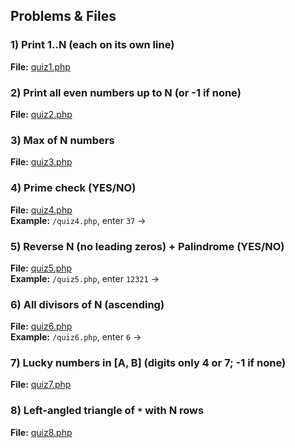 ## Problems & Files

### 1) Print 1..N (each on its own line)  
**File:** [quiz1.php](./quiz1.php)  


### 2) Print all even numbers up to N (or -1 if none)  
**File:** [quiz2.php](./quiz2.php)  


### 3) Max of N numbers  
**File:** [quiz3.php](./quiz3.php)  



### 4) Prime check (YES/NO)  
**File:** [quiz4.php](./quiz4.php)  
**Example:** `/quiz4.php`, enter `37` →  


### 5) Reverse N (no leading zeros) + Palindrome (YES/NO)  
**File:** [quiz5.php](./quiz5.php)  
**Example:** `/quiz5.php`, enter `12321` →  


### 6) All divisors of N (ascending)  
**File:** [quiz6.php](./quiz6.php)  
**Example:** `/quiz6.php`, enter `6` →  


### 7) Lucky numbers in [A, B] (digits only 4 or 7; -1 if none)  
**File:** [quiz7.php](./quiz7.php)  
 


### 8) Left-angled triangle of `*` with N rows  
**File:** [quiz8.php](./quiz8.php)  



